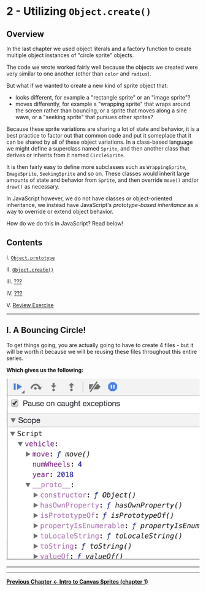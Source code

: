 # 2 - Utilizing `Object.create()`

## Overview
In the last chapter we used object literals and a factory function to create multiple object instances of "circle sprite" objects.

The code we wrote worked fairly well because the objects we created were very similar to one another (other than `color` and `radius`).

But what if we wanted to create a new kind of sprite object that:
- looks different, for example a "rectangle sprite" or an "image sprite"?
- moves differently, for example a "wrapping sprite" that wraps around the screen rather than bouncing, or a sprite that moves along a sine wave, or a "seeking sprite" that pursues other sprites?

Because these sprite variations are sharing a lot of state and behavior, it is a best practice to factor out that common code and put it someplace that it can be shared by all of these object variations.  In a class-based language we might define a superclass named `Sprite`, and then another class that derives or inherits from it named `CircleSprite`.

It is then fairly easy to define more subclasses such as `WrappingSprite`, `ImageSprite`, `SeekingSprite` and so on. These classes would inherit large amounts of state and behavior from `Sprite`, and then override `move()` and/or `draw()` as necessary.

In JavaScript however, we do not have classes or object-oriented inheritance, we instead have JavaScript's *prototype-based inheritance* as a way to override or extend object behavior. 

How do we do this in JavaScript? Read below!


## Contents
<!--- Local Navigation --->
I. [`Object.prototype`](#section1)

II. [`Object.create()`](#section2)

III. [???](#section3)

IV. [???](#section4)

V. [Review Exercise](#section5)


<hr>

## <a id="section1">I. A Bouncing Circle!

To get things going, you are actually going to have to create 4 files - but it will be worth it because we will be reusing these files throughout this entire series.



**Which gives us the following:**

![Screenshot](_images/canvas-sprites-object-create-1.jpg)



<hr><hr>

**[Previous Chapter <- Intro to Canvas Sprites (chapter 1)](canvas-sprites-1.md)**
